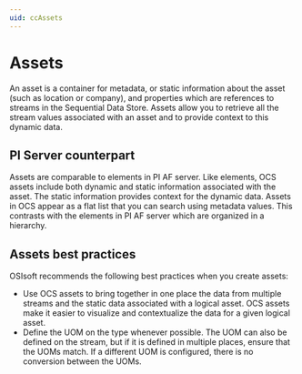 ```yaml
---
uid: ccAssets
---
```


# Assets

An asset is a container for metadata, or static information about the asset (such as location or company), and properties which are references to streams in the Sequential Data Store. Assets allow you to retrieve all the stream values associated with an asset and to provide context to this dynamic data. 

## PI Server counterpart

Assets are comparable to elements in PI AF server. Like elements, OCS assets include both dynamic and static information associated with the asset. The static information provides context for the dynamic data. Assets in OCS appear as a flat list that you can search using metadata values. This contrasts with the elements in PI AF server which are organized in a hierarchy.

## Assets best practices

OSIsoft recommends the following best practices when you create assets:

- Use OCS assets to bring together in one place the data from multiple streams and the static data associated with a logical asset. OCS assets make it easier to visualize and contextualize the data for a given logical asset.
- Define the UOM on the type whenever possible. The UOM can also be defined on the stream, but if it is defined in multiple places, ensure that the UOMs match. If a different UOM is configured, there is no conversion between the UOMs.  
